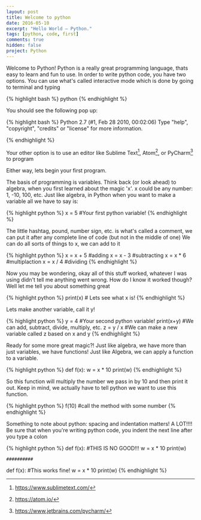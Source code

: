```yaml
---
layout: post
title: Welcome to python
date: 2016-05-10
excerpt: "Hello World – Python."
tags: [python, code, first]
comments: true
hidden: false
project: Python
---
```


Welcome to Python! Python is a really great programming language, thats easy to learn and fun to use. In order to write python code, you have two options. You can use what's called interactive mode which is done by going to terminal and typing

{% highlight bash %}
  python
{% endhighlight %}

You should see the following pop up:

{% highlight bash %}
Python 2.7 (#1, Feb 28 2010, 00:02:06)
Type "help", "copyright", "credits" or "license" for more information.
>>>

{% endhighlight %}

Your other option is to use an editor like Sublime Text[^1], Atom[^2], or PyCharm[^3] to program


[^1]: <https://www.sublimetext.com/>
[^2]: <https://atom.io/>
[^3]: <https://www.jetbrains.com/pycharm/>

Either way, lets begin your first program. 

The basis of programming is variables. Think back (or look ahead) to algebra, when you first learned about the magic 'x'. x could be any number: 1, -10, 100, etc. Just like algebra, in Python when you want to make a variable all we have to say is:

{% highlight python %}
  x = 5 #Your first python variable!
{% endhighlight %}

The little hashtag, pound, number sign, etc. is what's called a comment, we can put it after any complete line of code (but not in the middle of one)
We can do all sorts of things to x, we can add to it

{% highlight python %}
  x = x + 5 #adding
  x = x - 3 #subtracting
  x = x * 6 #multiplaction
  x = x / 4 #dividing
{% endhighlight %}

Now you may be wondering, okay all of this stuff worked, whatever I was using didn't tell me anything went wrong. How do I know it worked though?
Well let me tell you about something great


{% highlight python %}
  print(x) # Lets see what x is!
{% endhighlight %}

Lets make another variable, call it y!


{% highlight python %}
  y = 4 #Your second python variable!
  print(x+y) #We can add, subtract, divide, multiply, etc. 
  z = y / x #We can make a new variable called z based on x and y
{% endhighlight %}

Ready for some more great magic?! Just like algebra, we have more than just variables, we have functions! 
Just like Algebra, we can apply a function to a variable.

{% highlight python %}
  def f(x):
    w = x * 10
    print(w)
{% endhighlight %}

So this function will multiply the number we pass in by 10 and then print it out.
Keep in mind, we actually have to tell python we want to use this function.


{% highlight python %}
  f(10) #call the method with some number
{% endhighlight %}

Something to note about python: spacing and indentation matters! A LOT!!!! Be sure that when you're writing python code, you indent the next line after you type a colon


{% highlight python %}
  def f(x): #THIS IS NO GOOD!!!
  w = x * 10
  print(w)

    ##########

  def f(x): #This works fine!
    w = x * 10
    print(w)
{% endhighlight %}

